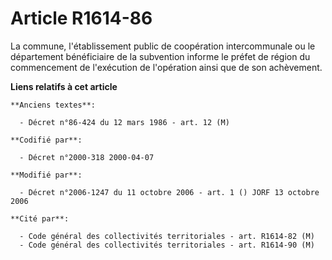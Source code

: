 # Article R1614-86

La commune, l'établissement public de coopération intercommunale ou le département bénéficiaire de la subvention informe le
préfet de région du commencement de l'exécution de l'opération ainsi que de son achèvement.

**Liens relatifs à cet article**

	**Anciens textes**:

	  - Décret n°86-424 du 12 mars 1986 - art. 12 (M)

	**Codifié par**:

	  - Décret n°2000-318 2000-04-07

	**Modifié par**:

	  - Décret n°2006-1247 du 11 octobre 2006 - art. 1 () JORF 13 octobre 2006

	**Cité par**:

	  - Code général des collectivités territoriales - art. R1614-82 (M)
	  - Code général des collectivités territoriales - art. R1614-90 (M)
